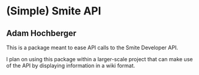 # (Simple) Smite API
## Adam Hochberger

This is a package meant to ease API calls to the Smite Developer API. 

I plan on using this package within a larger-scale
project that can make use of the API by displaying information in a wiki format.